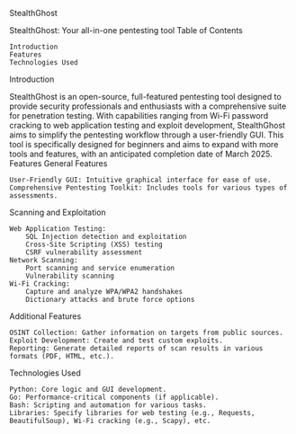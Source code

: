 StealthGhost

StealthGhost: Your all-in-one pentesting tool
Table of Contents

    Introduction
    Features
    Technologies Used
    

Introduction

StealthGhost is an open-source, full-featured pentesting tool designed to provide security professionals and enthusiasts with a comprehensive suite for penetration testing. With capabilities ranging from Wi-Fi password cracking to web application testing and exploit development, StealthGhost aims to simplify the pentesting workflow through a user-friendly GUI. This tool is specifically designed for beginners and aims to expand with more tools and features, with an anticipated completion date of March 2025.
Features
General Features

    User-Friendly GUI: Intuitive graphical interface for ease of use.
    Comprehensive Pentesting Toolkit: Includes tools for various types of assessments.

Scanning and Exploitation

    Web Application Testing:
        SQL Injection detection and exploitation
        Cross-Site Scripting (XSS) testing
        CSRF vulnerability assessment
    Network Scanning:
        Port scanning and service enumeration
        Vulnerability scanning
    Wi-Fi Cracking:
        Capture and analyze WPA/WPA2 handshakes
        Dictionary attacks and brute force options

Additional Features

    OSINT Collection: Gather information on targets from public sources.
    Exploit Development: Create and test custom exploits.
    Reporting: Generate detailed reports of scan results in various formats (PDF, HTML, etc.).

Technologies Used

    Python: Core logic and GUI development.
    Go: Performance-critical components (if applicable).
    Bash: Scripting and automation for various tasks.
    Libraries: Specify libraries for web testing (e.g., Requests, BeautifulSoup), Wi-Fi cracking (e.g., Scapy), etc.
